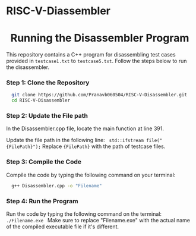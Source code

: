 # RISC-V-Diassembler
<div align="center">
  <h1>Running the Disassembler Program</h1>
</div>

This repository contains a C++ program for disassembling test cases provided in `testcase1.txt` to `testcase5.txt`. Follow the steps below to run the disassembler.

### Step 1: Clone the Repository
```sh
  git clone https://github.com/Pranavb060504/RISC-V-Disassembler.git
  cd RISC-V-Disassembler
```
### Step 2: Update the File path
In the Disassembler.cpp file, locate the main function at line 391. 

Update the file path in the following line:
``` std::ifstream file("{FilePath}");```
Replace ```{FilePath}``` with the path of testcase files.

### Step 3: Compile the Code
 Compile the code by typing the following command on your terminal:
 ```sh
   g++ Disassembler.cpp -o "Filename" 
```
### Step 4: Run the Program

  Run the code by typing the following command on the terminal:
     ```
         ./Filename.exe 
     ```
  Make sure to replace "Filename.exe" with the actual name of the compiled executable file if it's different.

  



